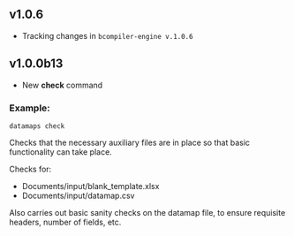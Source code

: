 ## v1.0.6

* Tracking changes in `bcompiler-engine v.1.0.6`

## v1.0.0b13

* New **check** command

### Example:

```
datamaps check
```

Checks that the necessary auxiliary files are in place so that basic
functionality can take place.

Checks for:

* Documents/input/blank_template.xlsx
* Documents/input/datamap.csv

Also carries out basic sanity checks on the datamap file, to ensure requisite
headers, number of fields, etc.
